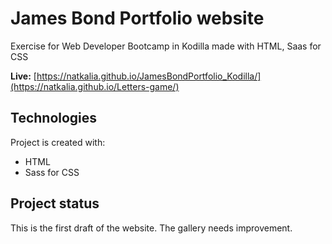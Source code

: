 # James Bond Portfolio website
Exercise for Web Developer Bootcamp in Kodilla made with HTML, Saas for CSS

**Live:** [https://natkalia.github.io/JamesBondPortfolio_Kodilla/](https://natkalia.github.io/Letters-game/)
	
## Technologies
Project is created with:
* HTML
* Sass for CSS

## Project status
This is the first draft of the website.
The gallery needs improvement. 

 
